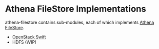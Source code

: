 Athena FileStore Implementations
================================

athena-filestore contains sub-modules, each of which implements [Athena FileStore](../athena-core/src/main/java/com/qubitpi/athena/filestore/FileStore.java).

* [OpenStack Swift](./athena-filestore-swift)
* HDFS (WIP)
